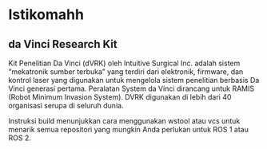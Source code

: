 # Istikomahh

## da Vinci Research Kit
Kit Penelitian Da Vinci (dVRK) oleh Intuitive Surgical Inc. adalah sistem “mekatronik sumber terbuka” yang terdiri dari elektronik, firmware, dan kontrol laser yang digunakan untuk mengelola sistem penelitian berbasis Da Vinci generasi pertama. Peralatan System da Vinci dirancang untuk RAMIS (Robot Minimum Invasion System). DVRK digunakan di lebih dari 40 organisasi serupa di seluruh dunia. 

Instruksi build menunjukkan cara menggunakan wstool atau vcs untuk menarik semua repositori yang mungkin Anda perlukan untuk ROS 1 atau ROS 2.
